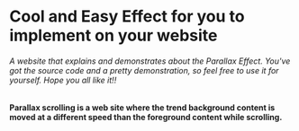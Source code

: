 # Cool and Easy Effect for you to implement on your website
<h6>A website that explains and demonstrates about the Parallax Effect. You've got the source code and a pretty demonstration, so feel free to use it for yourself. Hope you all like it!!</h6>

<h4>Parallax scrolling is a web site where the trend background content is moved at a different speed than the foreground content while scrolling.</h4>
